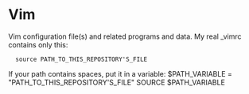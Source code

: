 Vim
===

Vim configuration file(s) and related programs and data.
My real _vimrc contains only this:

      source PATH_TO_THIS_REPOSITORY'S_FILE


If your path contains spaces, put it in a variable:
    $PATH_VARIABLE = "PATH_TO_THIS_REPOSITORY'S_FILE"
    SOURCE $PATH_VARIABLE
